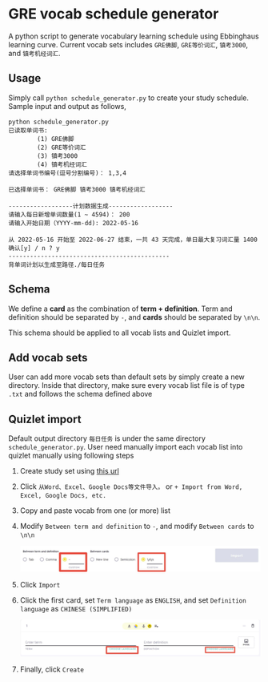 # GRE vocab schedule generator

A python script to generate vocabulary learning schedule using Ebbinghaus learning curve. Current vocab sets includes `GRE佛脚`, `GRE等价词汇`, `镇考3000`, and `镇考机经词汇`.

## Usage
Simply call `python schedule_generator.py` to create your study schedule. Sample input and output as follows,
```
python schedule_generator.py 
已读取单词书:
        (1) GRE佛脚
        (2) GRE等价词汇
        (3) 镇考3000
        (4) 镇考机经词汇
请选择单词书编号(逗号分割编号)： 1,3,4

已选择单词书： GRE佛脚 镇考3000 镇考机经词汇 

------------------计划数据生成------------------
请输入每日新增单词数量(1 ~ 4594)： 200
请输入开始日期（YYYY-mm-dd): 2022-05-16

从 2022-05-16 开始至 2022-06-27 结束，一共 43 天完成，单日最大复习词汇量 1400 
确认[y] / n ? y
---------------------------------------------
背单词计划以生成至路径./每日任务
```

## Schema

We define a **card** as the combination of **term + definition**. Term and definition should be separated by `-`, and **cards** should be separated by `\n\n`. 

This schema should be applied to all vocab lists and Quizlet import.



## Add vocab sets 

User can add more vocab sets than default sets by simply create a new directory. Inside that directory, make sure every vocab list file is of type `.txt` and follows the schema defined above



## Quizlet import

Default output directory `每日任务` is under the same directory `schedule_generator.py`. User need manually import each vocab list into quizlet manually using following steps

1. Create study set using [this url](https://quizlet.com/create-set)

2. Click `从Word、Excel、Google Docs等文件导入。` or `+ Import from Word, Excel, Google Docs, etc.`

3. Copy and paste vocab from one (or more) list

4. Modify `Between term and definition` to `-`, and modify `Between cards` to `\n\n`

   ![readme_2](readme_2.jpg)

5. Click `Import`

6. Click the first card, set `Term language` as `ENGLISH`, and set `Definition language` as `CHINESE (SIMPLIFIED)`

    ![readme_1](readme_1.jpg)

7. Finally, click `Create`
